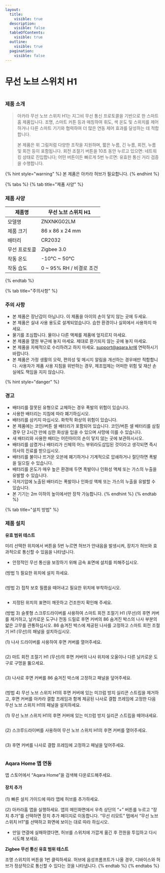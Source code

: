 ```yaml
---
layout:
  title:
    visible: true
  description:
    visible: false
  tableOfContents:
    visible: true
  outline:
    visible: true
  pagination:
    visible: false
---
```


# 무선 노브 스위치 H1

<figure><img src="../.gitbook/assets/image (130).png" alt=""><figcaption></figcaption></figure>

### 제품 소개

> 아카라 무선 노브 스위치 H1는 지그비 무선 통신 프로토콜을 기반으로 한 스마트 홈 제품입니다. 조명, 스마트 커튼 등과 매칭하여 휘도, 색 온도 및 스위치를 제어하거나 다른 스마트 기기와 협력하여 더 많은 연동 제어 효과를 달성하는 데 적합합니다.
>
> 본 제품은 위 그림처럼 다양한 조작을 지원하며, 짧은 누름, 긴 누름, 회전, 누름 및 회전 등이 포함됩니다. 회전 조절기 버튼을 10초 동안 누르고 있으면: 네트워킹 상태로 진입합니다; 어떤 버튼이든 빠르게 5번 누르면: 유효한 통신 거리 검증을 수행합니다.

{% hint style="warning" %}
본 제품은 아카라 허브가 필요합니다.
{% endhint %}

{% tabs %}
{% tab title="제품 사양" %}
### 제품 사양

| 제품명     | 무선 노브 스위치 H1         |
| ------- | -------------------- |
| 모델명     | ZNXNKG02LM           |
| 제품 크기   | 86 x 86 x 24 mm      |
| 배터리     | CR2032               |
| 무선 프로토콜 | Zigbee 3.0           |
| 작동 온도   | -10°C \~ 50°C        |
| 작동 습도   | 0 \~ 95% RH / 비결로 조건 |
{% endtab %}

{% tab title="주의사항" %}
### 주의 사항

* 본 제품은 장난감이 아닙니다. 이 제품을 아이의 손이 닿지 않는 곳에 두세요.
* 본 제품은 실내 사용 용도로 설계되었습니다. 습한 환경이나 실외에서 사용하지 마세요.
* 물기를 조심합니다. 물이나 다른 액체를 제품에 엎지르지 마세요.
* 본 제품을 열원 부근에 놓지 마세요. 제대로 환기되지 않는 곳에 놓지 마세요.
* 본 제품을 자체적으로 수리하려고 하지 마세요. support@aqara.kr에 연락하시기 바랍니다.
* 본 제품은 가정 생활의 오락, 편의성 및 메시지 알림을 개선하는 경우에만 적합합니다. 사용자가 제품 사용 지침을 위반하는 경우, 제조업체는 어떠한 위험 및 재산 손실에도 책임을 지지 않습니다.

{% hint style="danger" %}
### 경고

* 배터리를 잘못된 유형으로 교체하는 경우 폭발의 위험이 있습니다.
* 사용한 배터리는 지침에 따라 폐기하십시오.
* 배터리를 삼키지 마십시오. 화학적 화상의 위험이 있습니다.
* 본 제품에는 코인/버튼 셀 배터리가 포함되어 있습니다. 코인/버튼 셀 배터리를 삼킬 경우 단 2시간 만에 심한 화상을 입을 수 있으며 사망에 이를 수 있습니다.
* 새 배터리와 사용한 배터는 어린아이의 손이 닿지 않는 곳에 보관하시시오.
* 배터리를 삼켰거나 배터리가 신체의 어느 부위라도삽입된 것이라고 생각되면 즉시 의사의 진료를 받으십시오.
* 배터리를 불이나 뜨거운 오븐에 폐기하거나 기계적으로 압쇄하거나 절단하면 폭발을 일으킬 수 있습니다.
* 배터리를 온도가 매우 높은 환경에 두면 폭발이나 인화성 액체 또는 가스의 누출을 유발할 수 있습니다.
* 극저기압에 노출된 배터리는 폭발이나 인화성 액체 또는 가스의 누출을 유발할 수 있습니다.
* 본 기기는 2m 이하의 높이에서만 장착 가능합니다.
{% endhint %}
{% endtab %}

{% tab title="설치 방법" %}
### 제품 설치

**유효 범위 테스트**

미리 선택한 위치에서 버튼을 5번 누르면 허브가 안내음을 발생시켜, 장치가 허브와 효과적으로 통신할 수 있음을 나타냅니다.

* 안정적인 무선 통신을 보장하기 위해 금속 표면에 설치를 피해주십시오.

(방법 1) 필요한 위치에 설치 하세요.

<figure><img src="../.gitbook/assets/image (131).png" alt=""><figcaption></figcaption></figure>

(방법 2) 접착 보호 필름을 떼어내고 필요한 위치에 부착하십시오.

<figure><img src="../.gitbook/assets/image (132).png" alt=""><figcaption></figcaption></figure>

* 지정된 위치의 표면이 깨끗하고 건조한지 확인해 주세요.

(방법 3) 슬롯형 스크루드라이버를 사용하여 스마트 회전 조절기 H1 (무선)의 후면 커버를 제거하고, 날카로운 도구나 전동 드릴로 후면 커버의 86 숨겨진 박스의 나사 부분의 얇은 고무를 관통하십시오. 86 숨겨진 박스에 제공된 나사를 고정하고 스마트 회전 조절기 H1 (무선)의 패널을 설치하십시오.

(1) 나사 드라이버를 사용하여 후면 커버를 열어주세요.

<figure><img src="../.gitbook/assets/image (133).png" alt=""><figcaption></figcaption></figure>

(2) 마트 회전 조절기 H1 (무선)의 후면 커버의 나사 위치에 오울이나 다른 날카로운 도구로 구멍을 뚫으세요.

<figure><img src="../.gitbook/assets/image (134).png" alt=""><figcaption></figcaption></figure>

(3) 나사로 후면 커버를 86 숨겨진 박스에 고정하고 패널을 덮어주세요.

<figure><img src="../.gitbook/assets/image (135).png" alt=""><figcaption></figcaption></figure>

(방법 4) 무선 노브 스위치 H1의 후면 커버에 있는 미끄럼 방지 실리콘 스트립을 제거하고, 후면 커버를 아카라 결합 프레임과 함께 제공된 나사로 결합 프레임에 고정한 다음 무선 노브 스위치 H1의 패널을 설치하세요.

(1) 무선 노브 스위치 H1의 후면 커버에 있는 미끄럼 방지 실리콘 스트립을 떼어내세요.

<figure><img src="../.gitbook/assets/image (136).png" alt=""><figcaption></figcaption></figure>

(2) 스크루드라이버를 사용하여 무선 노브 스위치 H1의 후면 커버를 열어주세요.

<figure><img src="../.gitbook/assets/image (137).png" alt=""><figcaption></figcaption></figure>

(3) 후면 커버를 나사로 결합 프레임에 고정하고 패널을 덮어주세요.

<figure><img src="../.gitbook/assets/image (138).png" alt=""><figcaption></figcaption></figure>

### Aqara Home 앱 연동

앱 스토어에서 “Aqara Home”을 검색해 다운로드해주세요.

#### 장치 추가

(1) 빠른 설치 가이드에 따라 앱에 허브를 추가하세요.

(2) 아카라홈 앱을 실행하세요. 앱의 메인화면에서 우측 상단의 “+” 버튼를 누르고 “장치 추가”를 선택하면 장치 추가 페이지로 이동합니다. “무선 리모트” 탭에서 “무선 노브 스위치 H1”를 선택하고 화면에 보이는 대로 따라 하십시오.

* 만일 연결에 실패하였다면, 허브를 스위치에 가깝게 옮긴 후 전원을 투입하고 다시 시도해 보세요.

**Zigbee 무선 통신 유효 범위 테스트**

조명 스위치의 버튼을 1번 클릭하세요. 허브에 음성프롬프트가 나올 경우, 디바이스와 허브가 정상적으로 통신할 수 있다는 것을 나타냅니다.
{% endtab %}
{% endtabs %}
